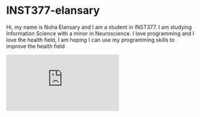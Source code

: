 # INST377-elansary
Hi, my name is Noha Elansary and I am a student in INST377. I am studying Information Science with a minor in Neuroscience. I love programming and I love the health field, I am hoping I can use my programming skills to improve the health field

![profile picture](https://www.facebook.com/photo.php?fbid=10213133191103344&set=a.1640372928145.2087350.1201453437&type=3&theater)
